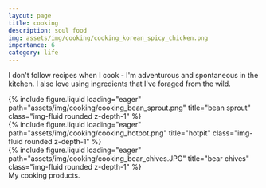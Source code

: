 ```yaml
---
layout: page
title: cooking
description: soul food
img: assets/img/cooking/cooking_korean_spicy_chicken.png
importance: 6
category: life
---
```


I don't follow recipes when I cook - I'm adventurous and spontaneous in the kitchen. I also love using ingredients that I've foraged from the wild.

<div class="row justify-content-sm-center">
    <div class="col-sm mt-3 mt-md-0">
        {% include figure.liquid loading="eager" path="assets/img/cooking/cooking_bean_sprout.png" title="bean sprout" class="img-fluid rounded z-depth-1" %}
    </div>
    <div class="col-sm mt-3 mt-md-0">
        {% include figure.liquid loading="eager" path="assets/img/cooking/cooking_hotpot.png" title="hotpit" class="img-fluid rounded z-depth-1" %}
    </div>
    <div class="col-sm mt-3 mt-md-0">
        {% include figure.liquid loading="eager" path="assets/img/cooking/cooking_bear_chives.JPG" title="bear chives" class="img-fluid rounded z-depth-1" %}
    </div>
</div>
<div class="caption">
    My cooking products.
</div>
